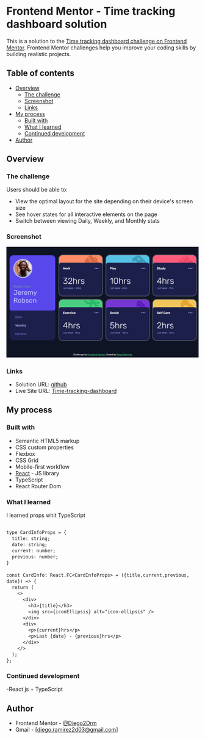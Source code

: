# Frontend Mentor - Time tracking dashboard solution

This is a solution to the [Time tracking dashboard challenge on Frontend Mentor](https://www.frontendmentor.io/challenges/time-tracking-dashboard-UIQ7167Jw). Frontend Mentor challenges help you improve your coding skills by building realistic projects. 

## Table of contents

- [Overview](#overview)
  - [The challenge](#the-challenge)
  - [Screenshot](#screenshot)
  - [Links](#links)
- [My process](#my-process)
  - [Built with](#built-with)
  - [What I learned](#what-i-learned)
  - [Continued development](#continued-development)
- [Author](#author)

## Overview

### The challenge

Users should be able to:

- View the optimal layout for the site depending on their device's screen size
- See hover states for all interactive elements on the page
- Switch between viewing Daily, Weekly, and Monthly stats

### Screenshot

![](./src/assets/screenshot.png)

### Links

- Solution URL: [github](https://github.com/Diego2Drm/Time-tracking-dashboard)
- Live Site URL: [Time-tracking-dashboard](https://diego2drm.github.io/Time-tracking-dashboard/#/weekly)

## My process

### Built with

- Semantic HTML5 markup
- CSS custom properties
- Flexbox
- CSS Grid
- Mobile-first workflow
- [React](https://reactjs.org/) - JS library
- TypeScript
- React Router Dom

### What I learned

I learned props whit TypeScript

```html
```
```tsx
type CardInfoProps = {
  title: string;
  date: string;
  current: number;
  previous: number;
}

const CardInfo: React.FC<CardInfoProps> = ({title,current,previous, date}) => {
  return (
    <>
      <div>
        <h3>{title}</h3>
        <img src={iconEllipsis} alt="icon-ellipsis" />
      </div>
      <div>
        <p>{current}hrs</p>
        <p>Last {date} - {previous}hrs</p>
      </div>
    </>
  );
};

```

### Continued development

-React js + TypeScript

## Author

- Frontend Mentor - [@Diego2Drm](https://www.frontendmentor.io/profile/Diego2Drm)
- Gmail - [diego.ramirez2d03@gmail.com]
